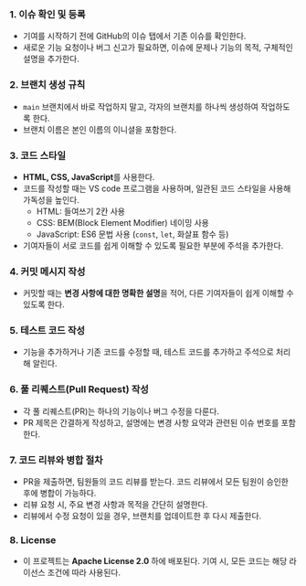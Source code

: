 ### 1. **이슈 확인 및 등록**

- 기여를 시작하기 전에 GitHub의 이슈 탭에서 기존 이슈를 확인한다.
- 새로운 기능 요청이나 버그 신고가 필요하면, 이슈에 문제나 기능의 목적, 구체적인 설명을 추가한다.

### 2. **브랜치 생성 규칙**

- `main` 브랜치에서 바로 작업하지 말고, 각자의 브랜치를 하나씩 생성하여 작업하도록 한다.
- 브랜치 이름은 본인 이름의 이니셜을 포함한다.

### 3. **코드 스타일**

- **HTML, CSS, JavaScript**를 사용한다.
- 코드를 작성할 때는 VS code 프로그램을 사용하며, 일관된 코드 스타일을 사용해 가독성을 높인다.
    - HTML: 들여쓰기 2칸 사용
    - CSS: BEM(Block Element Modifier) 네이밍 사용
    - JavaScript: ES6 문법 사용 (`const`, `let`, 화살표 함수 등)
- 기여자들이 서로 코드를 쉽게 이해할 수 있도록 필요한 부분에 주석을 추가한다.

### 4. 커밋 메시지 작성

- 커밋할 때는 **변경 사항에 대한 명확한 설명**을 적어, 다른 기여자들이 쉽게 이해할 수 있도록 한다.

### 5. **테스트 코드 작성**

- 기능을 추가하거나 기존 코드를 수정할 때, 테스트 코드를 추가하고 주석으로 처리해 알린다.

### 6. **풀 리퀘스트(Pull Request) 작성**

- 각 풀 리퀘스트(PR)는 하나의 기능이나 버그 수정을 다룬다.
- PR 제목은 간결하게 작성하고, 설명에는 변경 사항 요약과 관련된 이슈 번호를 포함한다.

### 7. **코드 리뷰와 병합 절차**

- PR을 제출하면, 팀원들의 코드 리뷰를 받는다. 코드 리뷰에서 모든 팀원이 승인한 후에 병합이 가능하다.
- 리뷰 요청 시, 주요 변경 사항과 목적을 간단히 설명한다.
- 리뷰에서 수정 요청이 있을 경우, 브랜치를 업데이트한 후 다시 제출한다.

### 8. **License**

- 이 프로젝트는 **Apache License 2.0** 하에 배포된다.
기여 시, 모든 코드는 해당 라이선스 조건에 따라 사용된다.
